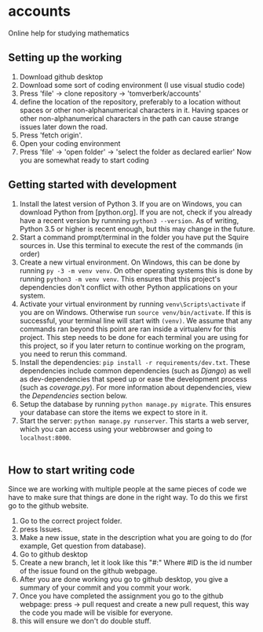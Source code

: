 # accounts
Online help for studying mathematics

## Setting up the working
1. Download github desktop
1. Download some sort of coding environment (I use visual studio code)
1. Press 'file' -> clone repository -> 'tomverberk/accounts'
1. define the location of the repository, preferably to a location without spaces or other non-alphanumerical characters in it. Having spaces or other non-alphanumerical characters in the path can cause strange issues later down the road.
1. Press 'fetch origin'.
1. Open your coding environment
1. Press 'file' -> 'open folder' -> 'select the folder as declared earlier'
Now you are somewhat ready to start coding


## Getting started with development

1. Install the latest version of Python 3. If you are on Windows, you can download Python from [python.org]. If you are not, check if you already have a recent version by runnning `python3 --version`. As of writing, Python 3.5 or higher is recent enough, but this may change in the future.
1. Start a command prompt/terminal in the folder you have put the Squire sources in. Use this terminal to execute the rest of the commands (in order)
1. Create a new virtual environment. On Windows, this can be done by running `py -3 -m venv venv`. On other operating systems this is done by running `python3 -m venv venv`. This ensures that this project's dependencies don't conflict with other Python applications on your system.
1. Activate your virtual environment by running `venv\Scripts\activate` if you are on Windows. Otherwise run `source venv/bin/activate`. If this is successful, your terminal line will start with `(venv)`. We assume that any commands ran beyond this point are ran inside a virtualenv for this project. This step needs to be done for each terminal you are using for this project, so if you later return to continue working on the program, you need to rerun this command.
1. Install the dependencies: `pip install -r requirements/dev.txt`. These dependencies include common dependencies (such as *Django*) as well as dev-dependencies that speed up or ease the development process (such as *coverage.py*). For more information about dependencies, view the *Dependencies* section below.
1. Setup the database by running `python manage.py migrate`. This ensures your database can store the items we expect to store in it.
1. Start the server: `python manage.py runserver`. This starts a web server, which you can access using your webbrowser and going to `localhost:8000`.
<br/><br/>

## How to start writing code
Since we are working with multiple people at the same pieces of code we have to make sure that things are done in the right way.
To do this we first go to the github website.
1. Go to the correct project folder.
1. press Issues.
1. Make a new issue, state in the description what you are going to do (for example, Get question from database).
1. Go to github desktop
1. Create a new branch, let it look like this "#<ID>:<Description>" Where #ID is the id number of the issue found on the github webpage.
1. After you are done working you go to github desktop, you give a summary of your commit and you commit your work.
1. Once you have completed the assignment you   go to the github webpage: press -> pull request and create a new pull request, this way the code you made will be visible for everyone.
1. this will ensure we don't do double stuff.
